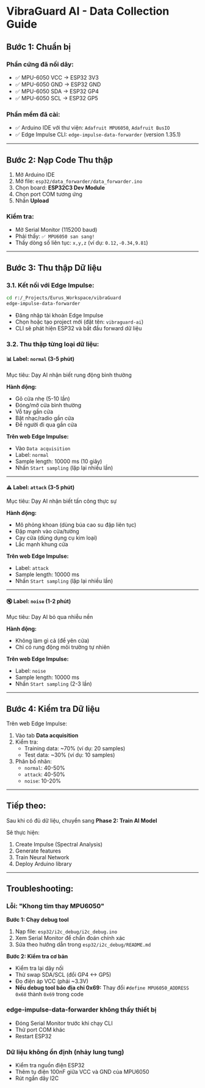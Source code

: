 # VibraGuard AI - Data Collection Guide

## Bước 1: Chuẩn bị

### Phần cứng đã nối dây:

- ✅ MPU-6050 VCC -> ESP32 3V3
- ✅ MPU-6050 GND -> ESP32 GND
- ✅ MPU-6050 SDA -> ESP32 GP4
- ✅ MPU-6050 SCL -> ESP32 GP5

### Phần mềm đã cài:

- ✅ Arduino IDE với thư viện: `Adafruit MPU6050`, `Adafruit BusIO`
- ✅ Edge Impulse CLI: `edge-impulse-data-forwarder` (version 1.35.1)

---

## Bước 2: Nạp Code Thu thập

1. Mở Arduino IDE
2. Mở file: `esp32/data_forwarder/data_forwarder.ino`
3. Chọn board: **ESP32C3 Dev Module**
4. Chọn port COM tương ứng
5. Nhấn **Upload**

### Kiểm tra:

- Mở Serial Monitor (115200 baud)
- Phải thấy: `✅ MPU6050 san sang!`
- Thấy dòng số liên tục: `x,y,z` (ví dụ: `0.12,-0.34,9.81`)

---

## Bước 3: Thu thập Dữ liệu

### 3.1. Kết nối với Edge Impulse:

```bash
cd r:/_Projects/Eurus_Workspace/vibraGuard
edge-impulse-data-forwarder
```

- Đăng nhập tài khoản Edge Impulse
- Chọn hoặc tạo project mới (đặt tên: `vibraguard-ai`)
- CLI sẽ phát hiện ESP32 và bắt đầu forward dữ liệu

### 3.2. Thu thập từng loại dữ liệu:

#### 📊 **Label: `normal`** (3-5 phút)

Mục tiêu: Dạy AI nhận biết rung động bình thường

**Hành động:**

- Gõ cửa nhẹ (5-10 lần)
- Đóng/mở cửa bình thường
- Vỗ tay gần cửa
- Bật nhạc/radio gần cửa
- Để người đi qua gần cửa

**Trên web Edge Impulse:**

- Vào `Data acquisition`
- Label: `normal`
- Sample length: 10000 ms (10 giây)
- Nhấn `Start sampling` (lặp lại nhiều lần)

---

#### ⚠️ **Label: `attack`** (3-5 phút)

Mục tiêu: Dạy AI nhận biết tấn công thực sự

**Hành động:**

- Mô phỏng khoan (dùng búa cao su đập liên tục)
- Đập mạnh vào cửa/tường
- Cạy cửa (dùng dụng cụ kim loại)
- Lắc mạnh khung cửa

**Trên web Edge Impulse:**

- Label: `attack`
- Sample length: 10000 ms
- Nhấn `Start sampling` (lặp lại nhiều lần)

---

#### 🔇 **Label: `noise`** (1-2 phút)

Mục tiêu: Dạy AI bỏ qua nhiễu nền

**Hành động:**

- Không làm gì cả (để yên cửa)
- Chỉ có rung động môi trường tự nhiên

**Trên web Edge Impulse:**

- Label: `noise`
- Sample length: 10000 ms
- Nhấn `Start sampling` (2-3 lần)

---

## Bước 4: Kiểm tra Dữ liệu

Trên web Edge Impulse:

1. Vào tab **Data acquisition**
2. Kiểm tra:
   - Training data: ~70% (ví dụ: 20 samples)
   - Test data: ~30% (ví dụ: 10 samples)
3. Phân bố nhãn:
   - `normal`: 40-50%
   - `attack`: 40-50%
   - `noise`: 10-20%

---

## Tiếp theo:

Sau khi có đủ dữ liệu, chuyển sang **Phase 2: Train AI Model**

Sẽ thực hiện:

1. Create Impulse (Spectral Analysis)
2. Generate features
3. Train Neural Network
4. Deploy Arduino library

---

## Troubleshooting:

### Lỗi: "Khong tim thay MPU6050"

**Bước 1: Chạy debug tool**

1. Nạp file: `esp32/i2c_debug/i2c_debug.ino`
2. Xem Serial Monitor để chẩn đoán chính xác
3. Sửa theo hướng dẫn trong `esp32/i2c_debug/README.md`

**Bước 2: Kiểm tra cơ bản**

- Kiểm tra lại dây nối
- Thử swap SDA/SCL (đổi GP4 <-> GP5)
- Đo điện áp VCC (phải ~3.3V)
- **Nếu debug tool báo địa chỉ 0x69:** Thay đổi `#define MPU6050_ADDRESS 0x68` thành `0x69` trong code

### edge-impulse-data-forwarder không thấy thiết bị

- Đóng Serial Monitor trước khi chạy CLI
- Thử port COM khác
- Restart ESP32

### Dữ liệu không ổn định (nhảy lung tung)

- Kiểm tra nguồn điện ESP32
- Thêm tụ điện 100nF giữa VCC và GND của MPU6050
- Rút ngắn dây I2C
